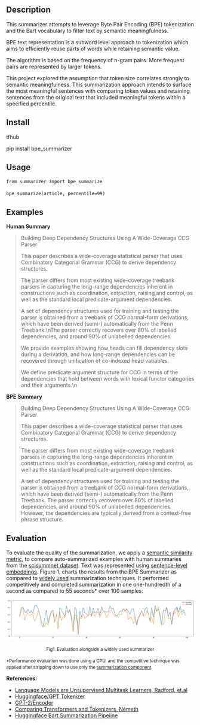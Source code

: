 ## Description

This summarizer attempts to leverage Byte Pair Encoding (BPE) tokenization and the Bart vocabulary to filter text by semantic meaningfulness.

BPE text representation is a subword level approach to tokenization which aims to efficiently reuse parts of words while retaining semantic value.

The algorithm is based on the frequency of n-gram pairs. More frequent pairs are represented by larger tokens.

This project explored the assumption that token size correlates strongly to semantic meaningfulness. This summarization approach intends to surface the most meaningful sentences with comparing token values and retaining sentences from the original text that included meaningful tokens within a specified percentile.

## Install

tfhub

pip install bpe_summarizer

## Usage

```
from summarizer import bpe_summarize

bpe_summarize(article, percentile=99)
```

## Examples

**Human Summary**

<blockquote>

Building Deep Dependency Structures Using A Wide-Coverage CCG Parser

This paper describes a wide-coverage statistical parser that uses Combinatory Categorial Grammar (CCG) to derive dependency structures.

The parser differs from most existing wide-coverage treebank parsers in capturing the long-range dependencies inherent in constructions such as coordination, extraction, raising and control, as well as the standard local predicate-argument dependencies.

A set of dependency structures used for training and testing the parser is obtained from a treebank of CCG normal-form derivations, which have been derived (semi-) automatically from the Penn Treebank.\nThe parser correctly recovers over 80% of labelled dependencies, and around 90% of unlabelled dependencies.

We provide examples showing how heads can fill dependency slots during a derivation, and how long-range dependencies can be recovered through unification of co-indexed head variables.

We define predicate argument structure for CCG in terms of the dependencies that hold between words with lexical functor categories and their arguments.\n
</blockquote>

**BPE Summary**

<blockquote>

Building Deep Dependency Structures Using A Wide-Coverage CCG Parser

This paper describes a wide-coverage statistical parser that uses Combinatory Categorial Grammar (CCG) to derive dependency structures.

The parser differs from most existing wide-coverage treebank parsers in capturing the long-range dependencies inherent in constructions such as coordination, extraction, raising and control, as well as the standard local predicate-argument dependencies.

A set of dependency structures used for training and testing the parser is obtained from a treebank of CCG normal-form derivations, which have been derived (semi-) automatically from the Penn Treebank. The parser correctly recovers over 80% of labelled dependencies, and around 90% of unlabelled dependencies. However, the dependencies are typically derived from a context-free phrase structure.
</blockquote>

## Evaluation

To evaluate the quality of the summarization, we apply a [semantic similarity metric](https://www.tensorflow.org/api_docs/python/tf/keras/losses/cosine_similarity), to compare auto-summarized examples with human summaries from the [scisummnet dataset](https://cs.stanford.edu/~myasu/projects/scisumm_net/). Text was represented using [sentence-level embeddings](https://tfhub.dev/google/universal-sentence-encoder/4). Figure 1. charts the results from the BPE Summarizer as compared to [widely used](https://huggingface.co/transformers/model_doc/bart.html) summarization techniques. It performed competitively and completed summarization in one one-hundredth of a second as compared to 55 seconds* over 100 samples.

![Side-by-side with widely used summarizer](summarizer/validation/hf_bart_comparison.png)
<p style="text-align: center;"><small>Fig1. Evaluation alongside a widely used summarizer</small></p>

<small>\*Performance evaluation was done using a CPU, and the competitive technique was applied after stripping down to use only the [summarization component](https://github.com/huggingface/transformers/blob/70bc3ead4f0b08e8cadd1805ada2a22f0c302399/src/transformers/pipelines.py#L1476).</small>

**References:**
- [Language Models are Unsupervised Multitask Learners, Radford, et.al](paper/language_models_are_unsupervised_multitask_learners.pdf)
- [Huggingface/GPT Tokenizer](https://github.com/huggingface/transformers/blob/827d6d6ef071029cfe82838a18dab046b5813976/src/transformers/tokenization_gpt2.py)
- [GPT-2/Encoder](https://github.com/openai/gpt-2/blob/master/src/encoder.py)
- [Comparing Transformers and Tokenizers, Németh](https://towardsdatascience.com/comparing-transformer-tokenizers-686307856955)
- [Huggingface Bart Summarization Pipeline](https://huggingface.co/transformers/model_doc/bart.html)
